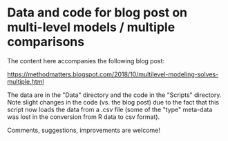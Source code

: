 # Data and code for blog post on multi-level models / multiple comparisons

The content here accompanies the following blog post:

https://methodmatters.blogspot.com/2018/10/multilevel-modeling-solves-multiple.html

The data are in the "Data" directory and the code in the "Scripts" directory. Note slight changes in the code (vs. the blog post) due to the fact that this script now loads the data from a .csv file (some of the "type" meta-data was lost in the conversion from R data to csv format).

Comments, suggestions, improvements are welcome!


